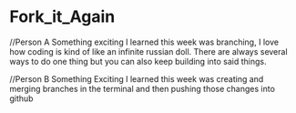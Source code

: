 # Fork_it_Again

//Person A 
Something exciting I learned this week was branching, I love how coding is kind of like an infinite russian doll. There are always several ways to do one thing but you can also keep building into said things. 

//Person B
Something Exciting I learned this week was creating and merging branches in the terminal and then pushing those changes into github